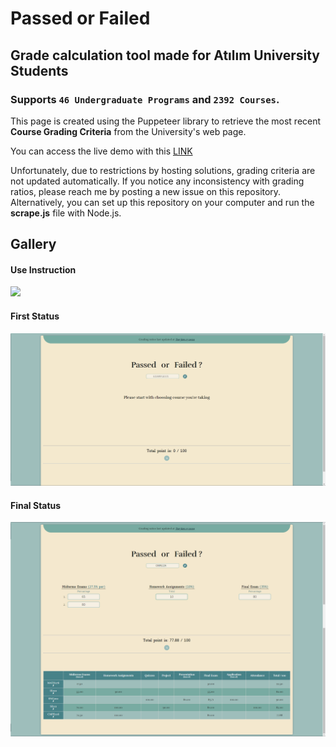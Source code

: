 <h1>Passed or Failed</h1>
<h2> Grade calculation tool made for Atılım University Students <br />
</h2>

### Supports `46 Undergraduate Programs` and  `2392 Courses`.
<p>This page is created using the Puppeteer library to retrieve the most recent <b>Course Grading Criteria</b> from the University's web page.</p>

<p>You can access the live demo with this <a href="https://muhsinunsal.github.io/Passed-or-Failed">LINK</a></p>
<p>Unfortunately, due to restrictions by hosting solutions, grading criteria are not updated automatically. If you notice any inconsistency with grading 
ratios, please reach me by posting a new issue on this repository. Alternatively, you can set up this repository on your computer and run the <b>scrape.js</b> file with Node.js.</p>

<h2>Gallery</h2>
<h4>Use Instruction</h4>
<img src="https://github.com/muhsinunsal/Passed-or-Failed/blob/master/images/demoGif.gif" />
<h4>First Status</h4>
<img src="https://github.com/muhsinunsal/Passed-or-Failed/blob/master/images/demoStarting.png" />
<h4>Final Status</h4>
<img src="https://github.com/muhsinunsal/Passed-or-Failed/blob/master/images/demoEntirePage.jpg" />

